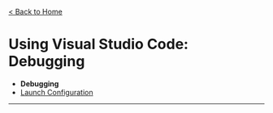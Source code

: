 [< Back to Home](../)
# Using Visual Studio Code: Debugging

* **Debugging**
* [Launch Configuration](./launch-configuration.md)

---
